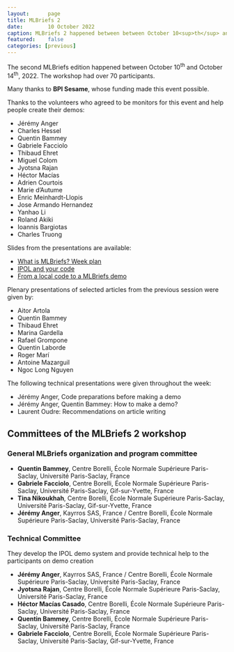 ```yaml
---
layout:      page
title: MLBriefs 2
date:        10 October 2022
caption: MLBriefs 2 happened between between October 10<sup>th</sup> and October 14<sup>th</sup>, 2022.
featured:    false
categories: [previous]
---
```


The second MLBriefs edition happened between October 10<sup>th</sup> and October 14<sup>th</sup>, 2022.
The workshop had over 70 participants.

Many thanks to **BPI Sesame**, whose funding made this event possible.

Thanks to the volunteers who agreed to be monitors for this event and help people create their demos:
* Jérémy Anger
* Charles Hessel
* Quentin Bammey
* Gabriele Facciolo
* Thibaud Ehret
* Miguel Colom
* Jyotsna Rajan
* Héctor Macías
* Adrien Courtois
* Marie d’Autume
* Enric Meinhardt-Llopis
* Jose Armando Hernandez
* Yanhao Li
* Roland Akiki
* Ioannis Bargiotas
* Charles Truong


Slides from the presentations are available:
* [What is MLBriefs? Week plan](mlbriefs2/mlbriefs.pdf)
* [IPOL and your code](mlbriefs2/ipol_and_your_code.pdf)
* [From a local code to a MLBriefs demo](mlbriefs2/from_local_code_to_mlbriefs_demo.pdf)

Plenary presentations of selected articles from the previous session were given by:
* Aitor Artola
* Quentin Bammey
* Thibaud Ehret
* Marina Gardella
* Rafael Grompone
* Quentin Laborde
* Roger Marí
* Antoine Mazarguil
* Ngoc Long Nguyen

The following technical presentations were given throughout the week:
* Jérémy Anger, Code preparations before making a demo
* Jérémy Anger, Quentin Bammey: How to make a demo?
* Laurent Oudre: Recommendations on article writing

## Committees of the MLBriefs 2 workshop
### General MLBriefs organization and program committee
* **Quentin Bammey**, Centre Borelli, École Normale Supérieure Paris-Saclay, Université Paris-Saclay, France
* **Gabriele Facciolo**, Centre Borelli, École Normale Supérieure Paris-Saclay, Université Paris-Saclay, Gif-sur-Yvette, France
* **Tina Nikoukhah**, Centre Borelli, École Normale Supérieure Paris-Saclay, Université Paris-Saclay, Gif-sur-Yvette, France
* **Jérémy Anger**, Kayrros SAS, France / Centre Borelli, École Normale Supérieure Paris-Saclay, Université Paris-Saclay, France

### Technical Committee
They develop the IPOL demo system and provide technical help to the participants on demo creation
* **Jérémy Anger**, Kayrros SAS, France / Centre Borelli, École Normale Supérieure Paris-Saclay, Université Paris-Saclay, France
* **Jyotsna Rajan**, Centre Borelli, École Normale Supérieure Paris-Saclay, Université Paris-Saclay, France
* **Héctor Macías Casado**, Centre Borelli, École Normale Supérieure Paris-Saclay, Université Paris-Saclay, France
* **Quentin Bammey**, Centre Borelli, École Normale Supérieure Paris-Saclay, Université Paris-Saclay, France
* **Gabriele Facciolo**, Centre Borelli, École Normale Supérieure Paris-Saclay, Université Paris-Saclay, Gif-sur-Yvette, France
